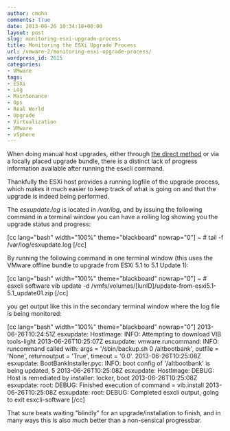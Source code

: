 ```yaml
---
author: cmohn
comments: true
date: 2013-06-26 10:34:18+00:00
layout: post
slug: monitoring-esxi-upgrade-process
title: Monitoring the ESXi Upgrade Process
url: /vmware-2/monitoring-esxi-upgrade-process/
wordpress_id: 2615
categories:
- VMware
tags:
- ESXi
- Log
- Maintenance
- Ops
- Real World
- Upgrade
- Virtualization
- VMware
- vSphere
---
```


When doing manual host upgrades, either through [the direct method](http://vninja.net/vmware-2/quick-dirty-esxi-5-1u1-upgrade/) or via a locally placed upgrade bundle, there is a distinct lack of progress information available after running the esxcli command. 

Thankfully the ESXi host provides a running logfile of the upgrade process, which makes it much easier to keep track of what is going on and that the upgrade is indeed being performed.

The _esxupdate.log_ is located in _/var/log_, and by issuing the following command in a terminal window you can have a rolling log showing you the upgrade status and progress:

[cc lang="bash" width="100%" theme="blackboard" nowrap="0"]
~ # tail -f /var/log/esxupdate.log
[/cc]

By running the following command in one terminal window (this uses the VMware offline bundle to upgrade from ESXi 5.1 to 5.1 Update 1):

[cc lang="bash" width="100%" theme="blackboard" nowrap="0"]
~ # esxcli software vib update -d /vmfs/volumes/[lunID]/update-from-esxi5.1-5.1_update01.zip
[/cc]

you get output like this in the secondary terminal window where the log file is being monitored:

[cc lang="bash" width="100%" theme="blackboard" nowrap="0"]
2013-06-26T10:24:51Z esxupdate: HostImage: INFO: Attempting to download VIB tools-light
2013-06-26T10:25:07Z esxupdate: vmware.runcommand: INFO: runcommand called with: args = '/sbin/backup.sh 0 /altbootbank', outfile = 'None', returnoutput = 'True', timeout = '0.0'.
2013-06-26T10:25:08Z esxupdate: BootBankInstaller.pyc: INFO: boot config of '/altbootbank' is being updated, 5
2013-06-26T10:25:08Z esxupdate: HostImage: DEBUG: Host is remediated by installer: locker, boot
2013-06-26T10:25:08Z esxupdate: root: DEBUG: Finished execution of command = vib.install
2013-06-26T10:25:08Z esxupdate: root: DEBUG: Completed esxcli output, going to exit esxcli-software
[/cc]

That sure beats waiting "blindly" for an upgrade/installation to finish, and in many ways this is also much better than a non-sensical progressbar.

